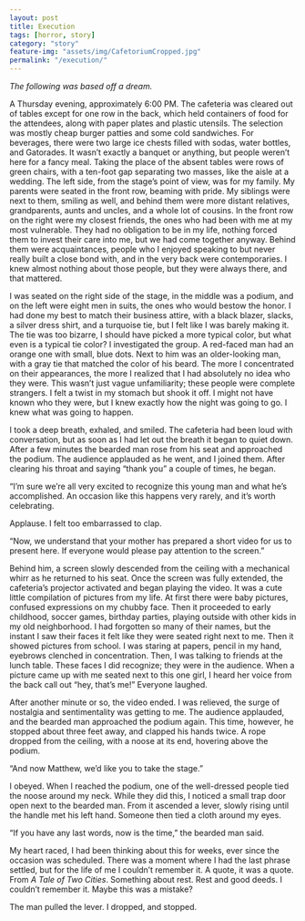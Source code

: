 ```yaml
---
layout: post
title: Execution
tags: [horror, story]
category: "story"
feature-img: "assets/img/CafetoriumCropped.jpg"
permalink: "/execution/"
---
```

*The following was based off a dream.*

A Thursday evening, approximately 6:00 PM. The cafeteria was cleared out of tables except for one row in the back, which held containers of food for the attendees, along with paper plates and plastic utensils. The selection was mostly cheap burger patties and some cold sandwiches. For beverages, there were two large ice chests filled with sodas, water bottles, and Gatorades. It wasn’t exactly a banquet or anything, but people weren’t here for a fancy meal. Taking the place of the absent tables were rows of green chairs, with a ten-foot gap separating two masses, like the aisle at a wedding. The left side, from the stage’s point of view, was for my family. My parents were seated in the front row, beaming with pride. My siblings were next to them, smiling as well, and behind them were more distant relatives, grandparents, aunts and uncles, and a whole lot of cousins. In the front row on the right were my closest friends, the ones who had been with me at my most vulnerable. They had no obligation to be in my life, nothing forced them to invest their care into me, but we had come together anyway. Behind them were acquaintances, people who I enjoyed speaking to but never really built a close bond with, and in the very back were contemporaries. I knew almost nothing about those people, but they were always there, and that mattered.

I was seated on the right side of the stage, in the middle was a podium, and on the left were eight men in suits, the ones who would bestow the honor. I had done my best to match their business attire, with a black blazer, slacks, a silver dress shirt, and a turquoise tie, but I felt like I was barely making it. The tie was too bizarre, I should have picked a more typical color, but what even is a typical tie color? I investigated the group. A red-faced man had an orange one with small, blue dots. Next to him was an older-looking man, with a gray tie that matched the color of his beard. The more I concentrated on their appearances, the more I realized that I had absolutely no idea who they were. This wasn’t just vague unfamiliarity; these people were complete strangers. I felt a twist in my stomach but shook it off. I might not have known who they were, but I knew exactly how the night was going to go. I knew what was going to happen.

I took a deep breath, exhaled, and smiled. The cafeteria had been loud with conversation, but as soon as I had let out the breath it began to quiet down. After a few minutes the bearded man rose from his seat and approached the podium. The audience applauded as he went, and I joined them. After clearing his throat and saying “thank you” a couple of times, he began.

“I’m sure we’re all very excited to recognize this young man and what he’s accomplished. An occasion like this happens very rarely, and it’s worth celebrating.

Applause. I felt too embarrassed to clap.

“Now, we understand that your mother has prepared a short video for us to present here. If everyone would please pay attention to the screen.”

Behind him, a screen slowly descended from the ceiling with a mechanical whirr as he returned to his seat. Once the screen was fully extended, the cafeteria’s projector activated and began playing the video. It was a cute little compilation of pictures from my life. At first there were baby pictures, confused expressions on my chubby face. Then it proceeded to early childhood, soccer games, birthday parties, playing outside with other kids in my old neighborhood. I had forgotten so many of their names, but the instant I saw their faces it felt like they were seated right next to me. Then it showed pictures from school. I was staring at papers, pencil in my hand, eyebrows clenched in concentration. Then, I was talking to friends at the lunch table. These faces I did recognize; they were in the audience. When a picture came up with me seated next to this one girl, I heard her voice from the back call out “hey, that’s me!” Everyone laughed.  

After another minute or so, the video ended. I was relieved, the surge of nostalgia and sentimentality was getting to me. The audience applauded, and the bearded man approached the podium again. This time, however, he stopped about three feet away, and clapped his hands twice. A rope dropped from the ceiling, with a noose at its end, hovering above the podium.  

“And now Matthew, we’d like you to take the stage.”

I obeyed. When I reached the podium, one of the well-dressed people tied the noose around my neck. While they did this, I noticed a small trap door open next to the bearded man. From it ascended a lever, slowly rising until the handle met his left hand. Someone then tied a cloth around my eyes.

“If you have any last words, now is the time,” the bearded man said.  

My heart raced, I had been thinking about this for weeks, ever since the occasion was scheduled. There was a moment where I had the last phrase settled, but for the life of me I couldn’t remember it. A quote, it was a quote. From *A Tale of Two Cities*. Something about rest. Rest and good deeds. I couldn’t remember it. Maybe this was a mistake?

The man pulled the lever. I dropped, and stopped.  
